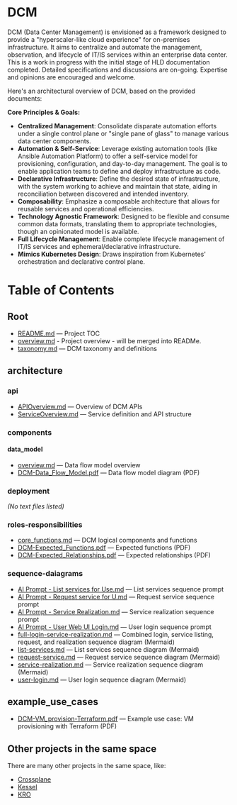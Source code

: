 # DCM
DCM (Data Center Management) is envisioned as a framework designed to provide a "hyperscaler-like cloud experience" for on-premises infrastructure. It aims to centralize and automate the management, observation, and lifecycle of IT/IS services within an enterprise data center. This is a work in progress with the initial stage of HLD documentation completed. Detailed specifications and discussions are on-going. Expertise and opinions are encouraged and welcome.

Here's an architectural overview of DCM, based on the provided documents:

**Core Principles & Goals:**

* **Centralized Management**: Consolidate disparate automation efforts under a single control plane or "single pane of glass" to manage various data center components.  
* **Automation & Self-Service**: Leverage existing automation tools (like Ansible Automation Platform) to offer a self-service model for provisioning, configuration, and day-to-day management. The goal is to enable application teams to define and deploy infrastructure as code.  
* **Declarative Infrastructure**: Define the desired state of infrastructure, with the system working to achieve and maintain that state, aiding in reconciliation between discovered and intended inventory.  
* **Composability**: Emphasize a composable architecture that allows for reusable services and operational efficiencies.  
* **Technology Agnostic Framework**: Designed to be flexible and consume common data formats, translating them to appropriate technologies, though an opinionated model is available.  
* **Full Lifecycle Management**: Enable complete lifecycle management of IT/IS services and ephemeral/declarative infrastructure.  
* **Mimics Kubernetes Design**: Draws inspiration from Kubernetes' orchestration and declarative control plane.

# Table of Contents

## Root
- [README.md](README.md) — Project TOC
- [overview.md](overview.md) - Project overview - will be merged into READMe.
- [taxonomy.md](taxonomy.md) — DCM taxonomy and definitions

## architecture

### api
- [APIOverview.md](architecture/api/APIOverview.md) — Overview of DCM APIs
- [ServiceOverview.md](architecture/api/ServiceOverview.md) — Service definition and API structure

### components
#### data_model
- [overview.md](architecture/components/data_model/overview.md) — Data flow model overview
- [DCM-Data_Flow_Model.pdf](architecture/components/data_model/DCM-Data_Flow_Model.pdf) — Data flow model diagram (PDF)

### deployment
*(No text files listed)*

### roles-responsibilities
- [core_functions.md](architecture/roles-responsibilities/core_functions.md) — DCM logical components and functions
- [DCM-Expected_Functions.pdf](architecture/roles-responsibilities/DCM-Expected_Functions.pdf) — Expected functions (PDF)
- [DCM-Expected_Relationships.pdf](architecture/roles-responsibilities/DCM-Expected_Relationships.pdf) — Expected relationships (PDF)

### sequence-daiagrams
- [AI Prompt - List services for Use.md](architecture/sequence-daiagrams/AI%20Prompt%20-%20List%20services%20for%20Use.md) — List services sequence prompt
- [AI Prompt - Request service for U.md](architecture/sequence-daiagrams/AI%20Prompt%20-%20Request%20service%20for%20U.md) — Request service sequence prompt
- [AI Prompt - Service Realization.md](architecture/sequence-daiagrams/AI%20Prompt%20-%20Service%20Realization.md) — Service realization sequence prompt
- [AI Prompt - User Web UI Login.md](architecture/sequence-daiagrams/AI%20Prompt%20-%20User%20Web%20UI%20Login.md) — User login sequence prompt
- [full-login-service-realization.md](architecture/sequence-daiagrams/full-login-service-realization.md) — Combined login, service listing, request, and realization sequence diagram (Mermaid)
- [list-services.md](architecture/sequence-daiagrams/list-services.md) — List services sequence diagram (Mermaid)
- [request-service.md](architecture/sequence-daiagrams/request-service.md) — Request service sequence diagram (Mermaid)
- [service-realization.md](architecture/sequence-daiagrams/service-realization.md) — Service realization sequence diagram (Mermaid)
- [user-login.md](architecture/sequence-daiagrams/user-login.md) — User login sequence diagram (Mermaid)

## example_use_cases
- [DCM-VM_provision-Terraform.pdf](exmaple_use_cases/DCM-VM_provision-Terraform.pdf) — Example use case: VM provisioning with Terraform (PDF)

## Other projects in the same space
There are many other projects in the same space, like:

* [Crossplane](https://crossplane.io)
* [Kessel](https://github.com/project-kessel)
* [KRO](https://kro.run)
